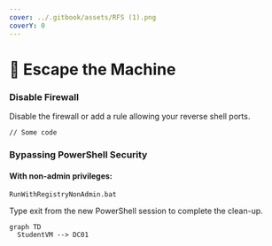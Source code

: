 ```yaml
---
cover: ../.gitbook/assets/RFS (1).png
coverY: 0
---
```


# 🤣 Escape the Machine

### Disable Firewall

Disable the firewall or add a rule allowing your reverse shell ports.

```
// Some code
```

### Bypassing PowerShell Security

#### With non-admin privileges:

```
RunWithRegistryNonAdmin.bat
```

Type exit from the new PowerShell session to complete the clean-up.



```mermaid
graph TD
  StudentVM --> DC01
```
